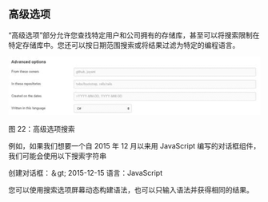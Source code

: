 ## 高级选项

“高级选项”部分允许您查找特定用户和公司拥有的存储库，甚至可以将搜索限制在特定存储库中。您还可以按日期范围搜索或将结果过滤为特定的编程语言。

![](img/00026.jpeg)

图 22：高级选项搜索

例如，如果我们想要一个自 2015 年 12 月以来用 JavaScript 编写的对话框组件，我们可能会使用以下搜索字符串

创建对话框：＆gt; 2015-12-15 语言：JavaScript

您可以使用搜索选项屏幕动态构建语法，也可以只输入语法并获得相同的结果。